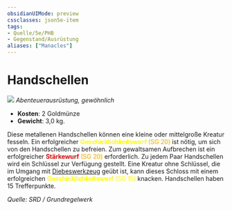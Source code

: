 ```yaml
---
obsidianUIMode: preview
cssclasses: json5e-item
tags:
- Quelle/5e/PHB
- Gegenstand/Ausrüstung
aliases: ["Manacles"]
---
```

# Handschellen
![](../../../99%20-%20Setup/Files/Bildersammlung/Symbolik/Gegenstände.webp#token)
*Abenteuerausrüstung, gewöhnlich*

- **Kosten**: 2 Goldmünze
- **Gewicht**: 3,0 kg.

Diese metallenen Handschellen können eine kleine oder mittelgroße Kreatur fesseln. Ein erfolgreicher <font color="yellow">**Geschicklichkeitswurf**</font> <font color="orange">(SG 20)</font> ist nötig, um sich von den Handschellen zu befreien. Zum gewaltsamen Aufbrechen ist ein erfolgreicher <font color="red">**Stärkewurf**</font> <font color="orange">(SG 20)</font> erforderlich. Zu jedem Paar Handschellen wird ein Schlüssel zur Verfügung gestellt. Eine Kreatur ohne Schlüssel, die im Umgang mit [Diebeswerkzeug](Diebeswerkzeug.md) geübt ist, kann dieses Schloss mit einem erfolgreichen <font color="yellow">**Geschicklichkeitswurf**</font> <font color="yellow">(SG 15)</font> knacken. Handschellen haben 15 Trefferpunkte.

*Quelle: SRD / Grundregelwerk*